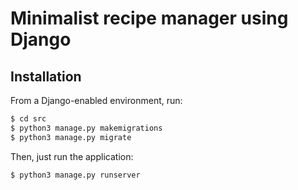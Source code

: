 # Minimalist recipe manager using Django

## Installation
From a Django-enabled environment, run:
```sh
$ cd src
$ python3 manage.py makemigrations
$ python3 manage.py migrate
```
Then, just run the application:
```sh
$ python3 manage.py runserver
```
